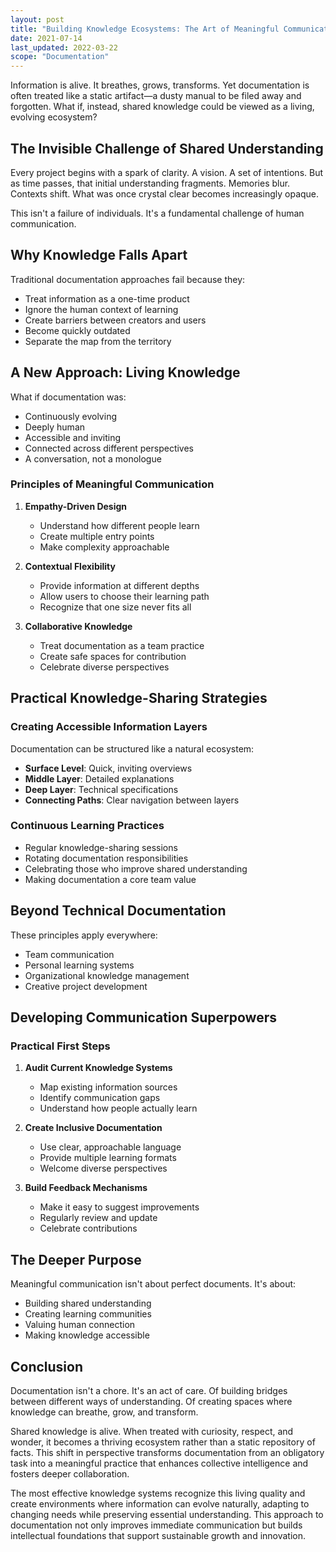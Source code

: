 ```yaml
---
layout: post
title: "Building Knowledge Ecosystems: The Art of Meaningful Communication"
date: 2021-07-14
last_updated: 2022-03-22
scope: "Documentation"
---
```


Information is alive. It breathes, grows, transforms. Yet documentation is often treated like a static artifact—a dusty manual to be filed away and forgotten. What if, instead, shared knowledge could be viewed as a living, evolving ecosystem?

## The Invisible Challenge of Shared Understanding

Every project begins with a spark of clarity. A vision. A set of intentions. But as time passes, that initial understanding fragments. Memories blur. Contexts shift. What was once crystal clear becomes increasingly opaque.

This isn't a failure of individuals. It's a fundamental challenge of human communication.

## Why Knowledge Falls Apart

Traditional documentation approaches fail because they:
- Treat information as a one-time product
- Ignore the human context of learning
- Create barriers between creators and users
- Become quickly outdated
- Separate the map from the territory

## A New Approach: Living Knowledge

What if documentation was:
- Continuously evolving
- Deeply human
- Accessible and inviting
- Connected across different perspectives
- A conversation, not a monologue

### Principles of Meaningful Communication

1. **Empathy-Driven Design**
   - Understand how different people learn
   - Create multiple entry points
   - Make complexity approachable

2. **Contextual Flexibility**
   - Provide information at different depths
   - Allow users to choose their learning path
   - Recognize that one size never fits all

3. **Collaborative Knowledge**
   - Treat documentation as a team practice
   - Create safe spaces for contribution
   - Celebrate diverse perspectives

## Practical Knowledge-Sharing Strategies

### Creating Accessible Information Layers

Documentation can be structured like a natural ecosystem:
- **Surface Level**: Quick, inviting overviews
- **Middle Layer**: Detailed explanations
- **Deep Layer**: Technical specifications
- **Connecting Paths**: Clear navigation between layers

### Continuous Learning Practices

- Regular knowledge-sharing sessions
- Rotating documentation responsibilities
- Celebrating those who improve shared understanding
- Making documentation a core team value

## Beyond Technical Documentation

These principles apply everywhere:
- Team communication
- Personal learning systems
- Organizational knowledge management
- Creative project development

## Developing Communication Superpowers

### Practical First Steps

1. **Audit Current Knowledge Systems**
   - Map existing information sources
   - Identify communication gaps
   - Understand how people actually learn

2. **Create Inclusive Documentation**
   - Use clear, approachable language
   - Provide multiple learning formats
   - Welcome diverse perspectives

3. **Build Feedback Mechanisms**
   - Make it easy to suggest improvements
   - Regularly review and update
   - Celebrate contributions

## The Deeper Purpose

Meaningful communication isn't about perfect documents. It's about:
- Building shared understanding
- Creating learning communities
- Valuing human connection
- Making knowledge accessible

## Conclusion

Documentation isn't a chore. It's an act of care. Of building bridges between different ways of understanding. Of creating spaces where knowledge can breathe, grow, and transform.

Shared knowledge is alive. When treated with curiosity, respect, and wonder, it becomes a thriving ecosystem rather than a static repository of facts. This shift in perspective transforms documentation from an obligatory task into a meaningful practice that enhances collective intelligence and fosters deeper collaboration.

The most effective knowledge systems recognize this living quality and create environments where information can evolve naturally, adapting to changing needs while preserving essential understanding. This approach to documentation not only improves immediate communication but builds intellectual foundations that support sustainable growth and innovation.